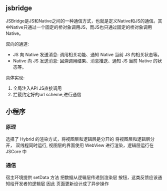 


## jsbridge

JSBridge是JS和Native之间的一种通信方式，也就是定义Native和JS的通信。其中Native只通过一个固定的桥对象调用JS，而JS也只通过固定的桥对象调用Native。

双向的通道:
- JS 向 Native 发送消息: 调用相关功能、通知 Native 当前 JS 的相关状态等。
- Native 向 JS 发送消息: 回溯调用结果、消息推送、通知 JS 当前 Native 的状态等。

具体实现:
1. 全局注入API JS直接调用
2. 拦截约定好的url scheme,进行通信 


## 小程序


### 原理

选择了 Hybrid 的渲染方式，将视图层和逻辑层是分开的 将视图层和逻辑层分开， 双线程同时运行, 
视图层的界面使用 WebView 进行渲染，逻辑层运行在 JSCore 中


### 通信

宿主环境提供 setData 方法 把数据从逻辑层传递到渲染层
按钮，这类反馈应该通知给开发者的逻辑层 
因此 页面更新设计成了异步操作


























